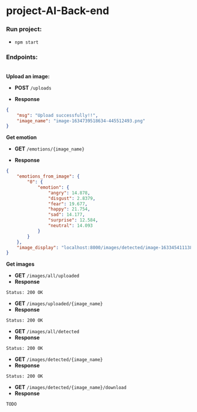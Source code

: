 # project-AI-Back-end

### Run project: 
- ``npm start``

### Endpoints:
\
**Upload an image:**

- **POST**  ``/uploads``

- **Response**
```json
{
    "msg": "Upload successfully!!",
    "image_name": "image-1634739518634-445512493.png"
}
```


**Get emotion**

- **GET** ``/emotions/{image_name}``

- **Response**
```json
{
    "emotions_from_image": {
        "0": {
            "emotion": {
                "angry": 14.878,
                "disgust": 2.8379,
                "fear": 19.677,
                "happy": 21.754,
                "sad": 14.177,
                "surprise": 12.584,
                "neutral": 14.093
            }
        }
    },
    "image_display": "localhost:8000/images/detected/image-1633454111387-151761211.jpg"
}
```

**Get images**
- **GET** ``/images/all/uploaded``
- **Response**
```text
Status: 200 OK
```

- **GET** ``/images/uploaded/{image_name}``
- **Response** 
```text
Status: 200 OK
```

- **GET** ``/images/all/detected``
- **Response**
```text
Status: 200 OK
```

- **GET** ``/images/detected/{image_name}``
- **Response** 
```text
Status: 200 OK
```

- **GET** ``/images/detected/{image_name}/download``
- **Response**
```text
TODO
```
